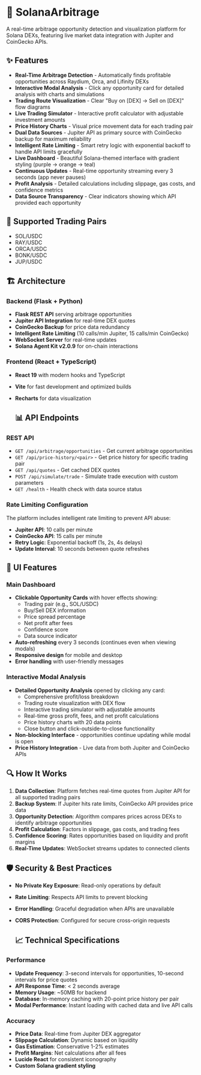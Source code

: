 # 🚀 SolanaArbitrage

A real-time arbitrage opportunity detection and visualization platform for Solana DEXs, featuring live market data integration with Jupiter and CoinGecko APIs.

## ✨ Features

- **Real-Time Arbitrage Detection** - Automatically finds profitable opportunities across Raydium, Orca, and Lifinity DEXs
- **Interactive Modal Analysis** - Click any opportunity card for detailed analysis with charts and simulations
- **Trading Route Visualization** - Clear "Buy on [DEX] → Sell on [DEX]" flow diagrams
- **Live Trading Simulator** - Interactive profit calculator with adjustable investment amounts
- **Price History Charts** - Visual price movement data for each trading pair
- **Dual Data Sources** - Jupiter API as primary source with CoinGecko backup for maximum reliability
- **Intelligent Rate Limiting** - Smart retry logic with exponential backoff to handle API limits gracefully
- **Live Dashboard** - Beautiful Solana-themed interface with gradient styling (purple → orange → teal)
- **Continuous Updates** - Real-time opportunity streaming every 3 seconds (app never pauses)
- **Profit Analysis** - Detailed calculations including slippage, gas costs, and confidence metrics
- **Data Source Transparency** - Clear indicators showing which API provided each opportunity


## 🎯 Supported Trading Pairs

- SOL/USDC
- RAY/USDC
- ORCA/USDC
- BONK/USDC
- JUP/USDC

## 🏗️ Architecture

### Backend (Flask + Python)
- **Flask REST API** serving arbitrage opportunities
- **Jupiter API Integration** for real-time DEX quotes
- **CoinGecko Backup** for price data redundancy
- **Intelligent Rate Limiting** (10 calls/min Jupiter, 15 calls/min CoinGecko)
- **WebSocket Server** for real-time updates
- **Solana Agent Kit v2.0.9** for on-chain interactions



### Frontend (React + TypeScript)
- **React 19** with modern hooks and TypeScript
- **Vite** for fast development and optimized builds
- **Recharts** for data visualization

  ## 📊 API Endpoints

### REST API

- `GET /api/arbitrage/opportunities` - Get current arbitrage opportunities
- `GET /api/price-history/<pair>` - Get price history for specific trading pair
- `GET /api/quotes` - Get cached DEX quotes
- `POST /api/simulate/trade` - Simulate trade execution with custom parameters
- `GET /health` - Health check with data source status

### Rate Limiting Configuration

The platform includes intelligent rate limiting to prevent API abuse:

- **Jupiter API**: 10 calls per minute
- **CoinGecko API**: 15 calls per minute
- **Retry Logic**: Exponential backoff (1s, 2s, 4s delays)
- **Update Interval**: 10 seconds between quote refreshes

## 🎨 UI Features

### Main Dashboard
- **Clickable Opportunity Cards** with hover effects showing:
  - Trading pair (e.g., SOL/USDC)
  - Buy/Sell DEX information
  - Price spread percentage
  - Net profit after fees
  - Confidence score
  - Data source indicator
- **Auto-refreshing** every 3 seconds (continues even when viewing modals)
- **Responsive design** for mobile and desktop
- **Error handling** with user-friendly messages

### Interactive Modal Analysis
- **Detailed Opportunity Analysis** opened by clicking any card:
  - Comprehensive profit/loss breakdown
  - Trading route visualization with DEX flow
  - Interactive trading simulator with adjustable amounts
  - Real-time gross profit, fees, and net profit calculations
  - Price history charts with 20 data points
  - Close button and click-outside-to-close functionality
- **Non-blocking Interface** - opportunities continue updating while modal is open
- **Price History Integration** - Live data from both Jupiter and CoinGecko APIs


## 🔍 How It Works

1. **Data Collection**: Platform fetches real-time quotes from Jupiter API for all supported trading pairs
2. **Backup System**: If Jupiter hits rate limits, CoinGecko API provides price data
3. **Opportunity Detection**: Algorithm compares prices across DEXs to identify arbitrage opportunities
4. **Profit Calculation**: Factors in slippage, gas costs, and trading fees
5. **Confidence Scoring**: Rates opportunities based on liquidity and profit margins
6. **Real-Time Updates**: WebSocket streams updates to connected clients

## 🛡️ Security & Best Practices

- **No Private Key Exposure**: Read-only operations by default
- **Rate Limiting**: Respects API limits to prevent blocking
- **Error Handling**: Graceful degradation when APIs are unavailable
- **CORS Protection**: Configured for secure cross-origin requests

  ## 📈 Technical Specifications

### Performance
- **Update Frequency**: 3-second intervals for opportunities, 10-second intervals for price quotes
- **API Response Time**: < 2 seconds average
- **Memory Usage**: ~50MB for backend
- **Database**: In-memory caching with 20-point price history per pair
- **Modal Performance**: Instant loading with cached data and live API calls

### Accuracy
- **Price Data**: Real-time from Jupiter DEX aggregator
- **Slippage Calculation**: Dynamic based on liquidity
- **Gas Estimation**: Conservative 1-2% estimates
- **Profit Margins**: Net calculations after all fees
- **Lucide React** for consistent iconography
- **Custom Solana gradient styling**
